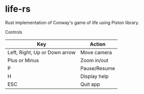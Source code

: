 # life-rs

Rust implementation of Conway's game of life using Piston library.

Controls

| Key | Action |
|-----|--------|
| Left, Right, Up or Down arrow | Move camera |
| Plus or Minus | Zoom in/out |
| P | Pause/Resume |
| H | Display help |
| ESC | Quit app |
